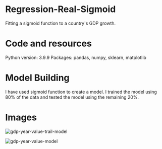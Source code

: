 # Regression-Real-Sigmoid
Fitting a sigmoid function to a country's GDP growth.
# Code and resources
Python version: 3.9.9
Packages: pandas, numpy, sklearn, matplotlib
# Model Building
I have used sigmoid function to create a model.
I trained the model using 80% of the data and tested the model using the remaining 20%.
# Images
![gdp-year-value-trail-model](https://user-images.githubusercontent.com/109150738/179756851-9b01f10e-bf96-4706-aa73-7fd125e735cb.png)

![gdp-year-value-model](https://user-images.githubusercontent.com/109150738/179756753-14a0f2ca-19f7-434b-af83-f39f077d0744.png)
